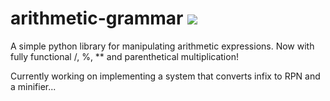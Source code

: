# arithmetic-grammar ![](https://github.com/rowangray472/arithmetic-grammar/workflows/tests/badge.svg)

A simple python library for manipulating arithmetic expressions. Now with fully functional /, %, \** and parenthetical multiplication!

Currently working on implementing a system that converts infix to RPN and a minifier...
